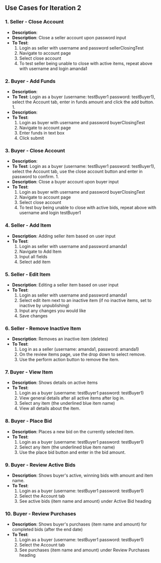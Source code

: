 ## Use Cases for Iteration 2

### 1. Seller - Close Account
- **Description**:
- **Description**: Close a seller account upon password input
- **To Test**:
  1. Login as seller with username and password sellerClosingTest
  2. Navigate to account page
  3. Select close account
  4. To test seller being unable to close with active items, repeat above with username and login amanda1

### 2. Buyer - Add Funds
- **Description**: 
- **To Test**: Login as a buyer (username: testBuyer1 password: testBuyer1), select the Account tab, enter in funds amount and click the add button.
  1. 
- **Description**:
- **To Test**:
  1. Login as buyer with username and password buyerClosingTest
  2. Navigate to account page
  3. Enter funds in text box 
  4. Click submit

### 3. Buyer - Close Account
- **Description**: 
- **To Test**: Login as a buyer (username: testBuyer1 password: testBuyer1), select the Account tab, use the close account button and enter in password to confirm. 
  1. 
- **Description**: Close a buyer account upon buyer input 
- **To Test**:
  1. Login as buyer with username and password buyerClosingTest
  2. Navigate to account page
  3. Select close account
  4. To test buy being unable to close with active bids, repeat above with username and login testBuyer1


### 4. Seller - Add Item
- **Description**: Adding seller item based on user input
- **To Test**:
  1. Login as seller with username and password amanda1
  2. Navigate to Add Item
  3. Input all fields
  4. Select add item

### 5. Seller - Edit Item
- **Description**: Editing a seller item based on user input
- **To Test**:
  1. Login as seller with username and password amanda1
  2. Select edit item next to an inactive item (if no inactive items, set to inactive by unpublishing)
  3. Input any changes you would like
  4. Save changes

### 6. Seller - Remove Inactive Item
- **Description**: Removes an inactive item (deletes)
- **To Test**: 
  1. Log in as a seller (username: amanda1, password: amanda1)
  2. On the review items page, use the drop down to select remove.
  3. Use the perform action button to remove the item. 

### 7. Buyer - View Item
- **Description**: Shows details on active items
- **To Test**:
  1. Login as a buyer (username: testBuyer1 password: testBuyer1)
  2. View general details after all active items after log in.
  3. Select any item (the underlined blue item name)
  4. View all details about the item.

### 8. Buyer - Place Bid
- **Description**: Places a new bid on the currently selected item.
- **To Test**:
  1. Login as a buyer (username: testBuyer1 password: testBuyer1)
  2. Select any item (the underlined blue item name)
  3. Use the place bid button and enter in the bid amount. 

### 9. Buyer - Review Active Bids
- **Description**: Shows buyer's active, winning bids with amount and item name.
- **To Test**: 
  1. Login as a buyer (username: testBuyer1 password: testBuyer1)
  2. Select the Account tab
  3. See active bids (item name and amount) under Active Bid heading

### 10. Buyer - Review Purchases
- **Description**: Shows buyer's purchases (item name and amount) for completed bids (after the end date) 
- **To Test**: 
  1. Login as a buyer (username: testBuyer1 password: testBuyer1)
  2. Select the Account tab
  3. See purchases (item name and amount) under Review Purchases heading


